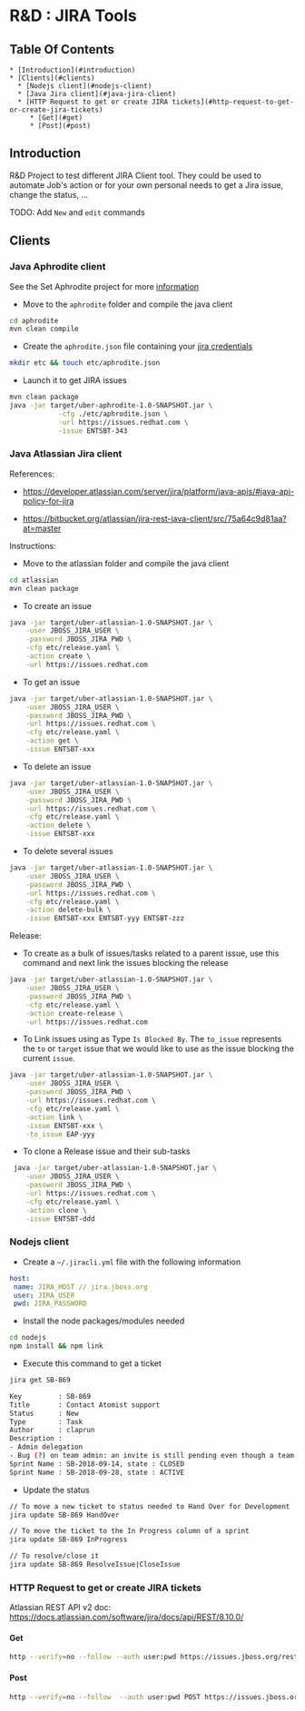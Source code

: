 # R&D : JIRA Tools

## Table Of Contents

    * [Introduction](#introduction)
    * [Clients](#clients)
      * [Nodejs client](#nodejs-client)
      * [Java Jira client](#java-jira-client)
      * [HTTP Request to get or create JIRA tickets](#http-request-to-get-or-create-jira-tickets)
         * [Get](#get)
         * [Post](#post)
       
## Introduction

R&D Project to test different JIRA Client tool. They could be used to automate Job's action or for your own personal needs to get a Jira issue, change the status, ...

TODO: Add `New` and `edit` commands

## Clients

### Java Aphrodite client

See the Set Aphrodite project for more [information](https://github.com/jboss-set/aphrodite)

- Move to the `aphrodite` folder and compile the java client
```bash
cd aphrodite
mvn clean compile 
```

- Create the `aphrodite.json` file containing your [jira credentials](https://github.com/jboss-set/aphrodite/blob/master/aphrodite.properties.json.example)
```bash
mkdir etc && touch etc/aphrodite.json
```
- Launch it to get JIRA issues
```bash
mvn clean package 
java -jar target/uber-aphrodite-1.0-SNAPSHOT.jar \
            -cfg ./etc/aphrodite.json \
            -url https://issues.redhat.com \
            -issue ENTSBT-343
```

### Java Atlassian Jira client

References:

- https://developer.atlassian.com/server/jira/platform/java-apis/#java-api-policy-for-jira

- https://bitbucket.org/atlassian/jira-rest-java-client/src/75a64c9d81aa?at=master

Instructions:

- Move to the atlassian folder and compile the java client
```bash
cd atlassian
mvn clean package 
```

- To create an issue
```bash
java -jar target/uber-atlassian-1.0-SNAPSHOT.jar \
    -user JBOSS_JIRA_USER \
    -password JBOSS_JIRA_PWD \
    -cfg etc/release.yaml \
    -action create \
    -url https://issues.redhat.com
```
- To get an issue
```bash
java -jar target/uber-atlassian-1.0-SNAPSHOT.jar \
    -user JBOSS_JIRA_USER \
    -password JBOSS_JIRA_PWD \
    -url https://issues.redhat.com \
    -cfg etc/release.yaml \
    -action get \
    -issue ENTSBT-xxx
```
- To delete an issue
```bash
java -jar target/uber-atlassian-1.0-SNAPSHOT.jar \
    -user JBOSS_JIRA_USER \
    -password JBOSS_JIRA_PWD \
    -url https://issues.redhat.com \
    -cfg etc/release.yaml \
    -action delete \
    -issue ENTSBT-xxx
```

- To delete several issues
```bash
java -jar target/uber-atlassian-1.0-SNAPSHOT.jar \
    -user JBOSS_JIRA_USER \
    -password JBOSS_JIRA_PWD \
    -url https://issues.redhat.com \
    -cfg etc/release.yaml \
    -action delete-bulk \
    -issue ENTSBT-xxx ENTSBT-yyy ENTSBT-zzz
```

Release:

- To create as a bulk of issues/tasks related to a parent issue, use this command and next link the issues blocking the release
```bash
java -jar target/uber-atlassian-1.0-SNAPSHOT.jar \
    -user JBOSS_JIRA_USER \
    -password JBOSS_JIRA_PWD \
    -cfg etc/release.yaml \
    -action create-release \
    -url https://issues.redhat.com
```

- To Link issues using as Type `Is Blocked By`. The `to_issue` represents the `to` or `target` issue that we would like to use as the issue blocking the current `issue`. 
```bash
java -jar target/uber-atlassian-1.0-SNAPSHOT.jar \
    -user JBOSS_JIRA_USER \
    -password JBOSS_JIRA_PWD \
    -url https://issues.redhat.com \
    -cfg etc/release.yaml \
    -action link \
    -issue ENTSBT-xxx \
    -to_issue EAP-yyy 
```
- To clone a Release issue and their sub-tasks
```bash
 java -jar target/uber-atlassian-1.0-SNAPSHOT.jar \
    -user JBOSS_JIRA_USER \
    -password JBOSS_JIRA_PWD \
    -url https://issues.redhat.com \
    -cfg etc/release.yaml \
    -action clone \
    -issue ENTSBT-ddd
```


### Nodejs client

- Create a `~/.jiracli.yml` file with the following information

```yaml
host:
 name: JIRA_HOST // jira.jboss.org
 user: JIRA_USER
 pwd: JIRA_PASSWORD
```
- Install the node packages/modules needed

```bash
cd nodejs
npm install && npm link
```

- Execute this command to get a ticket

```bash
jira get SB-869

Key         : SB-869
Title       : Contact Atomist support
Status      : New
Type        : Task
Author      : claprun
Description :
- Admin delegation
- Bug (?) on team admin: an invite is still pending even though a team member with that email has already been accepted. What happens if that invite is rescinded since the error message makes it sound like all references to that email would be deleted?
Sprint Name : SB-2018-09-14, state : CLOSED
Sprint Name : SB-2018-09-28, state : ACTIVE
```

- Update the status 

```bash
// To move a new ticket to status needed to Hand Over for Development
jira update SB-869 HandOver

// To move the ticket to the In Progress column of a sprint
jira update SB-869 InProgress

// To resolve/close it
jira update SB-869 ResolveIssue|CloseIssue
```
 
### HTTP Request to get or create JIRA tickets

Atlassian REST API v2 doc: https://docs.atlassian.com/software/jira/docs/api/REST/8.10.0/

#### Get

```bash
http --verify=no --follow --auth user:pwd https://issues.jboss.org/rest/api/2/issue/SB-889
```

#### Post

```bash
http --verify=no --follow  --auth user:pwd POST https://issues.jboss.org/rest/api/2/issue/ < jira.json
```
